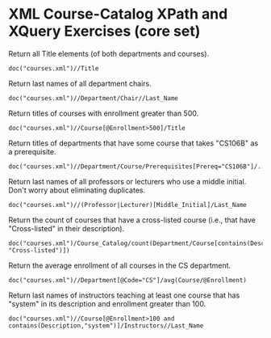 # XML Course-Catalog XPath and XQuery Exercises (core set)

Return all Title elements (of both departments and courses).
```
doc("courses.xml")//Title
```

Return last names of all department chairs.
```
doc("courses.xml")//Department/Chair//Last_Name
```

Return titles of courses with enrollment greater than 500.
```
doc("courses.xml")//Course[@Enrollment>500]/Title
```

Return titles of departments that have some course that takes "CS106B" as a prerequisite.
```
doc("courses.xml")//Department/Course/Prerequisites[Prereq="CS106B"]/../../Title
```

Return last names of all professors or lecturers who use a middle initial. Don't worry about eliminating duplicates.
```
doc("courses.xml")//(Professor|Lecturer)[Middle_Initial]/Last_Name
```

Return the count of courses that have a cross-listed course (i.e., that have "Cross-listed" in their description).
```
doc("courses.xml")/Course_Catalog/count(Department/Course[contains(Description, "Cross-listed")])
```

Return the average enrollment of all courses in the CS department.
```
doc("courses.xml")//Department[@Code="CS"]/avg(Course/@Enrollment)
```

Return last names of instructors teaching at least one course that has "system" in its description and enrollment greater than 100.
```
doc("courses.xml")//Course[@Enrollment>100 and contains(Description,"system")]/Instructors//Last_Name
```
